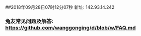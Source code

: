 ##2018年09月28日07时12分07秒 新址: 142.93.14.242
### 兔友常见问题及解答: https://github.com/wanggonging/d/blob/w/FAQ.md
